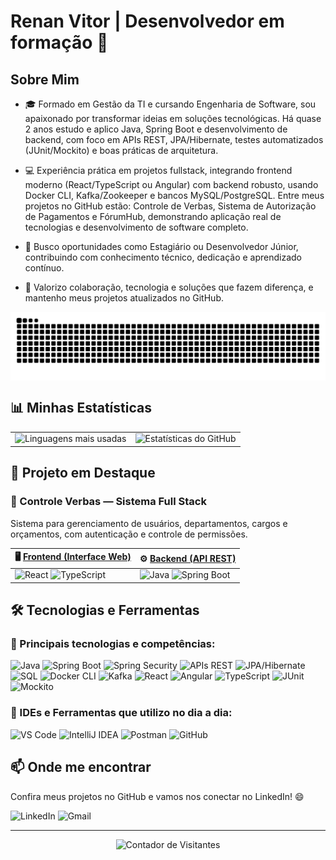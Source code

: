 # Renan Vitor | Desenvolvedor em formação 🚀

## Sobre Mim

- 🎓 Formado em Gestão da TI e cursando Engenharia de Software, sou apaixonado por transformar ideias em soluções tecnológicas. Há quase 2 anos estudo e aplico Java, Spring Boot e desenvolvimento de backend, com foco em APIs REST, JPA/Hibernate, testes automatizados (JUnit/Mockito) e boas práticas de arquitetura.

- 💻 Experiência prática em projetos fullstack, integrando frontend moderno (React/TypeScript ou Angular) com backend robusto, usando Docker CLI, Kafka/Zookeeper e bancos MySQL/PostgreSQL. Entre meus projetos no GitHub estão: Controle de Verbas, Sistema de Autorização de Pagamentos e FórumHub, demonstrando aplicação real de tecnologias e desenvolvimento de software completo.

- 🚀 Busco oportunidades como Estagiário ou Desenvolvedor Júnior, contribuindo com conhecimento técnico, dedicação e aprendizado contínuo.

- 🤝 Valorizo colaboração, tecnologia e soluções que fazem diferença, e mantenho meus projetos atualizados no GitHub.

<picture align="center">
  <source media="(prefers-color-scheme: dark)" srcset="https://raw.githubusercontent.com/renancvitor/renancvitor/output/github-contribution-grid-snake-dark.svg">
  <source media="(prefers-color-scheme: light)" srcset="https://raw.githubusercontent.com/renancvitor/renancvitor/output/github-contribution-grid-snake-dark.svg">
  <img align="center" alt="github contribution grid snake animation" src="https://raw.githubusercontent.com/renancvitor/renancvitor/output/github-contribution-grid-snake.svg">
</picture>

## 📊 Minhas Estatísticas

<table>
  <tr>
    <td>
      <img src="https://github-readme-stats.vercel.app/api/top-langs/?username=renancvitor&layout=compact&theme=radical" alt="Linguagens mais usadas" height="200">
    </td>
    <td>
      <img src="https://github-readme-stats.vercel.app/api?username=renancvitor&show_icons=true&theme=radical" alt="Estatísticas do GitHub" height="200">
    </td>
  </tr>
</table>

## 🚀 Projeto em Destaque

### 🔹 Controle Verbas — Sistema Full Stack
Sistema para gerenciamento de usuários, departamentos, cargos e orçamentos, com autenticação e controle de permissões.

| 🖥️ [Frontend (Interface Web)](https://github.com/renancvitor/controle-verbas-frontend) | ⚙️ [Backend (API REST)](https://github.com/renancvitor/controle-verbas-backend) |
|---|---|
| <img src="https://img.shields.io/badge/React-61DAFB?logo=react&logoColor=black" alt="React"> <img src="https://img.shields.io/badge/TypeScript-007ACC?logo=typescript&logoColor=white" alt="TypeScript"> | <img src="https://img.shields.io/badge/%E2%98%95%20Java-ED8B00?logoColor=white" alt="Java"> <img src="https://img.shields.io/badge/Spring_Boot-6DB33F?logo=spring&logoColor=white" alt="Spring Boot"> |

## 🛠️ Tecnologias e Ferramentas

### 🧠 Principais tecnologias e competências:
![Java](https://img.shields.io/badge/Java-%23ED8B00.svg?style=for-the-badge&logo=java&logoColor=white)
![Spring Boot](https://img.shields.io/badge/Spring%20Boot-6DB33F?style=for-the-badge&logo=spring-boot&logoColor=white)
![Spring Security](https://img.shields.io/badge/Spring%20Security-6DB33F?style=for-the-badge&logo=spring&logoColor=white)
![APIs REST](https://img.shields.io/badge/API%20REST-61DAFB?style=for-the-badge&logo=swagger&logoColor=black)
![JPA/Hibernate](https://img.shields.io/badge/JPA/Hibernate-999999?style=for-the-badge&logo=hibernate&logoColor=white)
![SQL](https://img.shields.io/badge/SQL-4479A1?style=for-the-badge&logo=mysql&logoColor=white)
![Docker CLI](https://img.shields.io/badge/Docker-2496ED?style=for-the-badge&logo=docker&logoColor=white)
![Kafka](https://img.shields.io/badge/Kafka-231F20?style=for-the-badge&logo=apachekafka&logoColor=white)
![React](https://img.shields.io/badge/React-61DAFB?style=for-the-badge&logo=react&logoColor=black)
![Angular](https://img.shields.io/badge/Angular-DD0031?style=for-the-badge&logo=angular&logoColor=white)
![TypeScript](https://img.shields.io/badge/TypeScript-007ACC?style=for-the-badge&logo=typescript&logoColor=white)
![JUnit](https://img.shields.io/badge/JUnit-25A162?style=for-the-badge&logo=junit5&logoColor=white)
![Mockito](https://img.shields.io/badge/Mockito-8D6748?style=for-the-badge&logo=mockito&logoColor=white)

### 🔧 IDEs e Ferramentas que utilizo no dia a dia:
![VS Code](https://img.shields.io/badge/VSCode-007ACC?style=for-the-badge&logo=visual-studio-code&logoColor=white)
![IntelliJ IDEA](https://img.shields.io/badge/IntelliJ_IDEA-000000?style=for-the-badge&logo=intellij-idea&logoColor=white)
![Postman](https://img.shields.io/badge/Postman-FF6C37?style=for-the-badge&logo=postman&logoColor=white)
![GitHub](https://img.shields.io/badge/GitHub-181717?style=for-the-badge&logo=github&logoColor=white)

## 📫 Onde me encontrar

Confira meus projetos no GitHub e vamos nos conectar no LinkedIn! 😄
<p>
  <a href="https://www.linkedin.com/in/renan-vitor-developer/" target="_blank" style="text-decoration:none;">
    <img src="https://img.shields.io/badge/LinkedIn-0A66C2?style=for-the-badge&logo=linkedin&logoColor=white" alt="LinkedIn">
  </a>
  
  <a href="mailto:renan.vitor.cm@gmail.com" target="_blank" style="text-decoration:none;">
    <img src="https://img.shields.io/badge/Gmail-D14836?style=for-the-badge&logo=gmail&logoColor=white" alt="Gmail">
  </a>
</p>

---

<p align="center">  
  <img src="https://komarev.com/ghpvc/?username=renancvitor&color=blue&style=flat" alt="Contador de Visitantes">
</p>

